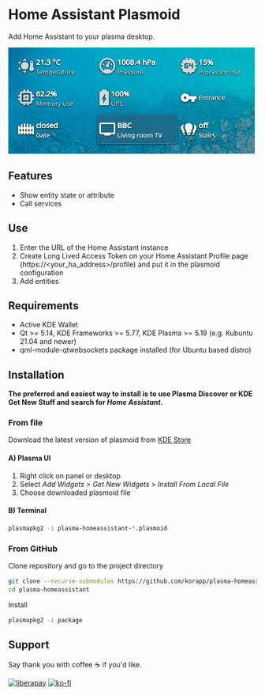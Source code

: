 # Home Assistant Plasmoid

Add Home Assistant to your plasma desktop.

![Plasmoid preview](preview.jpg)

## Features

* Show entity state or attribute
* Call services

## Use

1. Enter the URL of the Home Assistant instance
2. Create Long Lived Access Token on your Home Assistant Profile page (https://<your_ha_address>/profile) and put it in the plasmoid configuration
3. Add entities

## Requirements

* Active KDE Wallet
* Qt >= 5.14, KDE Frameworks >= 5.77, KDE Plasma >= 5.19 (e.g. Kubuntu 21.04 and newer)
* qml-module-qtwebsockets package installed (for Ubuntu based distro)

## Installation

**The preferred and easiest way to install is to use Plasma Discover or KDE Get New Stuff and search for *Home Assistant*.**

### From file

Download the latest version of plasmoid from [KDE Store](https://store.kde.org/p/2070431/)

#### A) Plasma UI

1. Right click on panel or desktop
2. Select *Add Widgets > Get New Widgets > Install From Local File*
3. Choose downloaded plasmoid file

#### B) Terminal

```sh
plasmapkg2 -i plasma-homeassistant-*.plasmoid
```

### From GitHub

Clone repository and go to the project directory

```sh
git clone --recurse-submodules https://github.com/korapp/plasma-homeassistant.git
cd plasma-homeassistant
```

Install

```sh
plasmapkg2 -i package
```

## Support

Say thank you with coffee ☕ if you'd like.

[![liberapay](https://liberapay.com/assets/widgets/donate.svg)](https://liberapay.com/korapp/donate)
[![ko-fi](https://ko-fi.com/img/githubbutton_sm.svg)](https://ko-fi.com/korapp)
